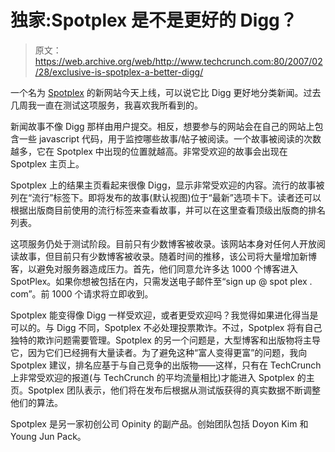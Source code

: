 # 独家:Spotplex 是不是更好的 Digg？

> 原文：<https://web.archive.org/web/http://www.techcrunch.com:80/2007/02/28/exclusive-is-spotplex-a-better-digg/>

 [](https://web.archive.org/web/20210924091635/http://www.spotplex.com/) 一个名为 [Spotplex](https://web.archive.org/web/20210924091635/http://www.spotplex.com/) 的新网站今天上线，可以说它比 Digg 更好地分类新闻。过去几周我一直在测试这项服务，我喜欢我所看到的。

新闻故事不像 Digg 那样由用户提交。相反，想要参与的网站会在自己的网站上包含一些 javascript 代码，用于监控哪些故事/帖子被阅读。一个故事被阅读的次数越多，它在 Spotplex 中出现的位置就越高。非常受欢迎的故事会出现在 Spotplex 主页上。

Spotplex 上的结果主页看起来很像 Digg，显示非常受欢迎的内容。流行的故事被列在“流行”标签下。即将发布的故事(默认视图)位于“最新”选项卡下。读者还可以根据出版商目前使用的流行标签来查看故事，并可以在这里查看顶级出版商的排名列表。

这项服务仍处于测试阶段。目前只有少数博客被收录。该网站本身对任何人开放阅读故事，但目前只有少数博客被收录。随着时间的推移，该公司将大量增加新博客，以避免对服务器造成压力。首先，他们同意允许多达 1000 个博客进入 SpotPlex。如果你想被包括在内，只需发送电子邮件至“sign up @ spot plex . com”。前 1000 个请求将立即收到。

Spotplex 能变得像 Digg 一样受欢迎，或者更受欢迎吗？我觉得如果进化得当是可以的。与 Digg 不同，Spotplex 不必处理投票欺诈。不过，Spotplex 将有自己独特的欺诈问题需要管理。Spotplex 的另一个问题是，大型博客和出版物将主导它，因为它们已经拥有大量读者。为了避免这种“富人变得更富”的问题，我向 Spotplex 建议，排名应基于与自己竞争的出版物——这样，只有在 TechCrunch 上非常受欢迎的报道(与 TechCrunch 的平均流量相比)才能进入 Spotplex 的主页。Spotplex 团队表示，他们将在发布后根据从测试版获得的真实数据不断调整他们的算法。

Spotplex 是另一家初创公司 Opinity 的副产品。创始团队包括 Doyon Kim 和 Young Jun Pack。